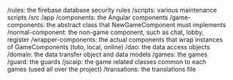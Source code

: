 /rules: the firebase database security rules
/scripts: various maintenance scripts
/src
    /app
        /components: the Angular components
            /game-components: the abstract class that NewGameComponent must implements
            /normal-component: the non-game component, such as chat, lobby, register
            /wrapper-components: the actual components that wrap instances of GameComponents (tuto, local, online)
        /dao: the data access objects
        /domain: the data transfer object and data models
        /games: the games
        /guard: the guards
        /jscaip: the game related classes common to each games (used all over the project)
/transations: the translations file

